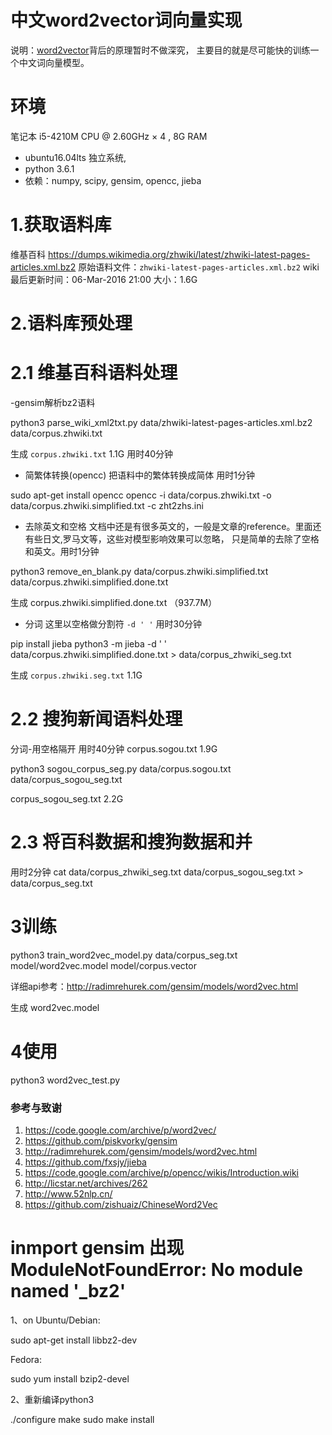 # 中文word2vector词向量实现

说明：[word2vector](https://code.google.com/p/word2vec/)背后的原理暂时不做深究，
主要目的就是尽可能快的训练一个中文词向量模型。


# 环境
笔记本 i5-4210M CPU @ 2.60GHz × 4 , 8G RAM
- ubuntu16.04lts 独立系统, 
- python 3.6.1
- 依赖：numpy, scipy, gensim, opencc, jieba


# 1.获取语料库

维基百科   https://dumps.wikimedia.org/zhwiki/latest/zhwiki-latest-pages-articles.xml.bz2
原始语料文件：`zhwiki-latest-pages-articles.xml.bz2`   wiki最后更新时间：06-Mar-2016 21:00  大小：1.6G


# 2.语料库预处理
# 2.1 维基百科语料处理

-gensim解析bz2语料
 
 
python3 parse_wiki_xml2txt.py data/zhwiki-latest-pages-articles.xml.bz2 data/corpus.zhwiki.txt

 
生成 `corpus.zhwiki.txt` 1.1G 用时40分钟
 
- 简繁体转换(opencc)
 把语料中的繁体转换成简体 
 用时1分钟

sudo apt-get install opencc
opencc -i data/corpus.zhwiki.txt -o data/corpus.zhwiki.simplified.txt -c zht2zhs.ini


- 去除英文和空格
文档中还是有很多英文的，一般是文章的reference。里面还有些日文,罗马文等，这些对模型影响效果可以忽略，
只是简单的去除了空格和英文。用时1分钟

python3 remove_en_blank.py data/corpus.zhwiki.simplified.txt data/corpus.zhwiki.simplified.done.txt 

生成 corpus.zhwiki.simplified.done.txt （937.7M）

- 分词
这里以空格做分割符  `-d ' '` 用时30分钟


pip install jieba
python3 -m jieba -d ' ' data/corpus.zhwiki.simplified.done.txt > data/corpus_zhwiki_seg.txt


生成 `corpus.zhwiki.seg.txt` 1.1G


# 2.2 搜狗新闻语料处理
分词-用空格隔开 用时40分钟
corpus.sogou.txt 1.9G

python3 sogou_corpus_seg.py data/corpus.sogou.txt data/corpus_sogou_seg.txt

corpus_sogou_seg.txt 2.2G


# 2.3 将百科数据和搜狗数据和并
用时2分钟
cat data/corpus_zhwiki_seg.txt data/corpus_sogou_seg.txt > data/corpus_seg.txt


# 3训练
python3 train_word2vec_model.py data/corpus_seg.txt model/word2vec.model model/corpus.vector

详细api参考：http://radimrehurek.com/gensim/models/word2vec.html

生成 word2vec.model

# 4使用

python3 word2vec_test.py



### 参考与致谢

1. https://code.google.com/archive/p/word2vec/
2. https://github.com/piskvorky/gensim
3. http://radimrehurek.com/gensim/models/word2vec.html
4. https://github.com/fxsjy/jieba
5. https://code.google.com/archive/p/opencc/wikis/Introduction.wiki
6. http://licstar.net/archives/262
7. http://www.52nlp.cn/
8. https://github.com/zishuaiz/ChineseWord2Vec

# inmport gensim 出现 ModuleNotFoundError: No module named '_bz2'
1、on Ubuntu/Debian:

sudo apt-get install libbz2-dev

Fedora:

sudo yum install bzip2-devel

2、重新编译python3

./configure
make
sudo make install

